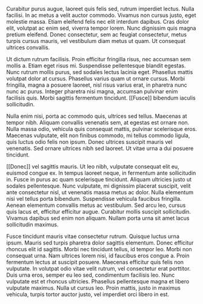 Curabitur purus augue, laoreet quis felis sed, rutrum imperdiet lectus. Nulla facilisi. In ac metus a velit auctor commodo. Vivamus non cursus justo, eget molestie massa. Etiam eleifend felis nec elit interdum dapibus. Cras dolor elit, volutpat ac enim sed, viverra tempor lorem. Nunc dignissim quis magna pretium eleifend. Donec consectetur, sem ac feugiat consectetur, metus turpis cursus mauris, vel vestibulum diam metus ut quam. Ut consequat ultrices convallis.

Ut dictum rutrum facilisis. Proin efficitur fringilla risus, nec accumsan sem mollis a. Etiam eget risus mi. Suspendisse pellentesque blandit egestas. Nunc rutrum mollis purus, sed sodales lectus lacinia eget. Phasellus mattis volutpat dolor at cursus. Phasellus varius quam ut ornare cursus. Morbi fringilla, magna a posuere laoreet, nisl risus varius erat, in pharetra nunc nunc ac purus. Integer pharetra nisi magna, accumsan pulvinar enim facilisis quis. Morbi sagittis fermentum tincidunt. [[Fusce]] bibendum iaculis sollicitudin.

Nulla enim nisi, porta ac commodo quis, ultrices sed tellus. Maecenas at tempor nibh. Aliquam convallis venenatis sem, at egestas est ornare non. Nulla massa odio, vehicula quis consequat mattis, pulvinar scelerisque eros. Maecenas vulputate, elit non finibus commodo, mi tellus commodo ligula, quis luctus odio felis non ipsum. Donec ultrices suscipit mauris vel venenatis. Sed ornare ultrices nibh sed laoreet. Ut vitae urna a dui posuere tincidunt.

[[Donec]] vel sagittis mauris. Ut leo nibh, vulputate consequat elit eu, euismod congue ex. In tempus laoreet neque, in fermentum ante sollicitudin in. Fusce in purus ac quam scelerisque tincidunt. Aliquam ultricies justo ut sodales pellentesque. Nunc vulputate, mi dignissim placerat suscipit, velit ante consectetur nisl, ut venenatis massa metus ac dolor. Nulla elementum nisi vel tellus porta bibendum. Suspendisse vehicula faucibus fringilla. Aenean elementum convallis metus ac vestibulum. Sed arcu leo, cursus quis lacus et, efficitur efficitur augue. Curabitur mollis suscipit sollicitudin. Vivamus dapibus sed enim non aliquam. Nullam porta urna sit amet lacus sollicitudin maximus.

Fusce tincidunt mauris vitae consectetur rutrum. Quisque luctus urna ipsum. Mauris sed turpis pharetra dolor sagittis elementum. Donec efficitur rhoncus elit id sagittis. Morbi nec tincidunt tellus, id tempor leo. Morbi non consequat urna. Nam ultrices lorem nisi, id faucibus eros congue a. Proin fermentum lectus at suscipit posuere. Maecenas efficitur quis felis non vulputate. In volutpat odio vitae velit rutrum, vel consectetur erat porttitor. Duis urna eros, semper eu leo sed, condimentum facilisis leo. Nunc vulputate est et rhoncus ultricies. Phasellus pellentesque magna et libero vulputate maximus. Nulla ut cursus leo. Proin mattis, justo in maximus vehicula, turpis tortor auctor justo, vel imperdiet orci libero in est.